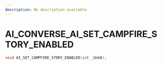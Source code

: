 ```yaml
---
description: No description available 
---
```


# AI_CONVERSE\_AI_SET_CAMPFIRE_STORY_ENABLED

```cpp
void AI_SET_CAMPFIRE_STORY_ENABLED(int _Unk0);
```